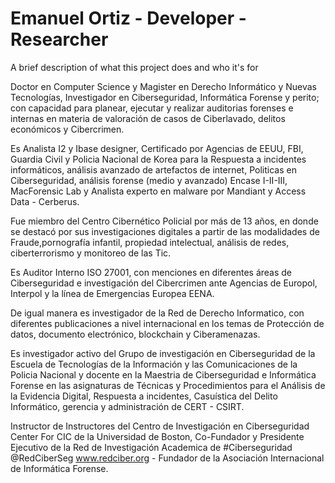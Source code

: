 
# Emanuel Ortiz - Developer - Researcher

A brief description of what this project does and who it's for

Doctor en Computer Science y Magister en Derecho Informático y Nuevas Tecnologías, Investigador en Ciberseguridad, Informática Forense y perito; con capacidad para planear, ejecutar y realizar auditorias forenses e internas en materia de valoración de casos de Ciberlavado, delitos económicos y Cibercrimen.

Es Analista I2 y Ibase designer, Certificado por Agencias de EEUU, FBI, Guardia Civil y Policia Nacional de Korea para la Respuesta a incidentes informáticos, análisis avanzado de artefactos de internet, Politicas en Ciberseguridad, análisis forense (medio y avanzado) Encase I-II-III, MacForensic Lab y Analista experto en malware por Mandiant y Access Data - Cerberus.

Fue miembro del Centro Cibernético Policial por más de 13 años, en donde se destacó por sus investigaciones digitales a partir de las modalidades de Fraude,pornografía infantil, propiedad intelectual, análisis de redes, ciberterrorismo y monitoreo de las Tic.

Es Auditor Interno ISO 27001, con menciones en diferentes áreas de Ciberseguridad e investigación del Cibercrimen ante Agencias de Europol, Interpol y la línea de Emergencias Europea EENA.

De igual manera es investigador de la Red de Derecho Informatico, con diferentes publicaciones a nivel internacional en los temas de Protección de datos, documento electrónico, blockchain y Ciberamenazas.

Es investigador activo del Grupo de investigación en Ciberseguridad de la Escuela de Tecnologías de la Información y las Comunicaciones de la Policia Nacional y docente en la Maestria de Ciberseguridad e Informática Forense en las asignaturas de Técnicas y Procedimientos para el Análisis de la Evidencia Digital, Respuesta a incidentes, Casuística del Delito Informático, gerencia y administración de CERT - CSIRT.

Instructor de Instructores del Centro de Investigación en Ciberseguridad Center For CIC de la Universidad de Boston, Co-Fundador y Presidente Ejecutivo de la Red de Investigación Academica de #Ciberseguridad @RedCiberSeg www.redciber.org - Fundador de la Asociación Internacional de Informática Forense.
